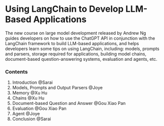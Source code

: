 # Using LangChain to Develop LLM-Based Applications

The new course on large model development released by Andrew Ng guides developers on how to use the ChatGPT API in conjunction with the LangChain framework to build LLM-based applications, and helps developers learn some tips on using LangChain, including: models, prompts and parsers, storage required for applications, building model chains, document-based question-answering systems, evaluation and agents, etc.

### Contents

1. Introduction @Sarai
2. Models, Prompts and Output Parsers @Joye
3. Memory @Xu Hu
4. Chains @Xu Hu
5. Document-based Question and Answer @Gou Xiao Pan
6. Evaluation @Gou Xiao Pan
7. Agent @Joye
8. Conclusion @Sarai